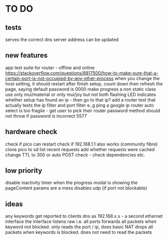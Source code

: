 
# TO DO 
## tests
 serves the correct dns server address 
 can be updated

 
## new features
app test suite for router - offline and online
https://stackoverflow.com/questions/8817500/how-to-make-sure-that-a-certain-port-is-not-occupied-by-any-other-process
when you change the host setting, it should restart
after finish setup, count down then refresh the page, saying default password is 0000 
make progress a non static class
use only mui/material or only mui/joy but not both
flashing LED indicates whether setup has found an ip - then go to that ip?
add a router test that actually tests the ip filter and port filter e..g ping a google ip
router auto select is too fragile - get user to pick their router
password method should not throw if password is incorrect
5577

## hardware check
check if pico can restart
check if 192.168.1.1 also works (community fibre)
clone pico to sd
list recent requests
add whether requests were cached
change TTL to 300 or auto
POST check - check dependencies etc.

## low priority
disable inactivity timer when the progress modal is showing
the pageContent params are a mess
disables udp (if port not blockable)

## ideas
any keywords get reported to clients dns as 192.168.x.x - a second ethernet interface
the interface listens raw i.e. all ports
forwards all packets when keyword not blocked. only reads the port / ip, does basic NAT
drops all packets when keywords is blocked. does not need to read the packets
